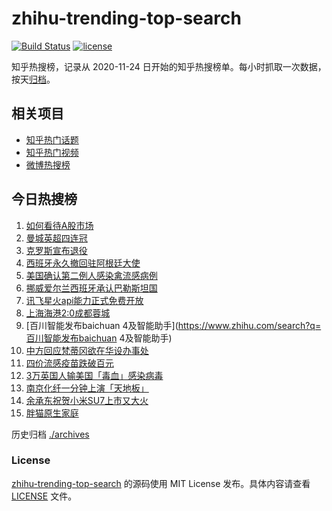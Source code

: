 # zhihu-trending-top-search

[![Build Status](https://github.com/justjavac/zhihu-trending-top-search/workflows/ci/badge.svg?branch=main)](https://github.com/justjavac/zhihu-trending-top-search/actions)
[![license](https://img.shields.io/github/license/justjavac/zhihu-trending-top-search)](https://github.com/justjavac/zhihu-trending-top-search/blob/main/LICENSE)

知乎热搜榜，记录从 2020-11-24
日开始的知乎热搜榜单。每小时抓取一次数据，按天[归档](./archives)。

## 相关项目

- [知乎热门话题](https://github.com/justjavac/zhihu-trending-hot-questions)
- [知乎热门视频](https://github.com/justjavac/zhihu-trending-hot-video)
- [微博热搜榜](https://github.com/justjavac/weibo-trending-hot-search)

## 今日热搜榜

<!-- BEGIN -->
<!-- 最后更新时间 Sun May 26 2024 13:11:43 GMT+0800 (China Standard Time) -->

1. [如何看待A股市场](https://www.zhihu.com/search?q=如何看待A股市场)
1. [曼城英超四连冠](https://www.zhihu.com/search?q=曼城英超四连冠)
1. [克罗斯宣布退役](https://www.zhihu.com/search?q=克罗斯宣布退役)
1. [西班牙永久撤回驻阿根廷大使](https://www.zhihu.com/search?q=西班牙永久撤回驻阿根廷大使)
1. [美国确认第二例人感染禽流感病例](https://www.zhihu.com/search?q=美国确认第二例人感染禽流感病例)
1. [挪威爱尔兰西班牙承认巴勒斯坦国](https://www.zhihu.com/search?q=挪威爱尔兰西班牙承认巴勒斯坦国)
1. [讯飞星火api能力正式免费开放](https://www.zhihu.com/search?q=讯飞星火api能力正式免费开放)
1. [上海海港2:0成都蓉城](https://www.zhihu.com/search?q=上海海港2:0成都蓉城)
1. [百川智能发布baichuan
   4及智能助手](https://www.zhihu.com/search?q=百川智能发布baichuan 4及智能助手)
1. [中方回应梵蒂冈欲在华设办事处](https://www.zhihu.com/search?q=中方回应梵蒂冈欲在华设办事处)
1. [四价流感疫苗跌破百元](https://www.zhihu.com/search?q=四价流感疫苗跌破百元)
1. [3万英国人输美国「毒血」感染病毒](https://www.zhihu.com/search?q=3万英国人输美国「毒血」感染病毒)
1. [南京化纤一分钟上演「天地板」](https://www.zhihu.com/search?q=南京化纤一分钟上演「天地板」)
1. [余承东祝贺小米SU7上市又大火](https://www.zhihu.com/search?q=余承东祝贺小米SU7上市又大火)
1. [胖猫原生家庭](https://www.zhihu.com/search?q=胖猫原生家庭)

<!-- END -->

历史归档 [./archives](./archives)

### License

[zhihu-trending-top-search](https://github.com/justjavac/zhihu-trending-top-search)
的源码使用 MIT License 发布。具体内容请查看 [LICENSE](./LICENSE) 文件。

